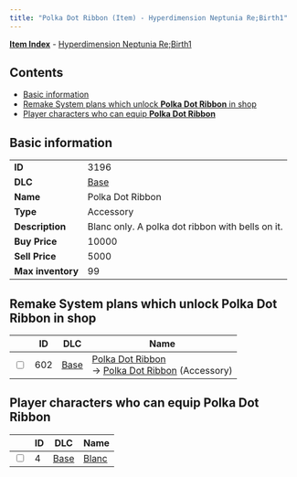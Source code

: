 ```yaml
---
title: "Polka Dot Ribbon (Item) - Hyperdimension Neptunia Re;Birth1"
---
```


[**Item Index**](/neptunia/rb1/item/index.html) - [Hyperdimension Neptunia Re;Birth1](/neptunia/rb1)

## Contents

- [Basic information](#basic-information)
- [Remake System plans which unlock **Polka Dot Ribbon** in shop](#remake-system-plans-which-unlock-polka-dot-ribbon-in-shop)
- [Player characters who can equip **Polka Dot Ribbon**](#player-characters-who-can-equip-polka-dot-ribbon)

## Basic information

|   |   |
| -- | -- |
| **ID** | 3196 |
| **DLC** | [Base](/neptunia/rb1/dlc/1-base.html) |
| **Name** | Polka Dot Ribbon |
| **Type** | Accessory |
| **Description** | Blanc only. A polka dot ribbon with bells on it. |
| **Buy Price** | 10000 |
| **Sell Price** | 5000 |
| **Max inventory** | 99 |

## Remake System plans which unlock **Polka Dot Ribbon** in shop

|    | ID | DLC | Name |
| -- | -- | --- | ---- |
| <input type="checkbox" id="rb1-remake-1-602" class="trackbox" /> | 602 | [Base](/neptunia/rb1/dlc/1-base.html) | [Polka Dot Ribbon](/neptunia/rb1/remake/1-602-polka-dot-ribbon.html)<br />→ [Polka Dot Ribbon](/neptunia/rb1/item/1-3196-polka-dot-ribbon.html) (Accessory) |

## Player characters who can equip **Polka Dot Ribbon**

|    | ID | DLC | Name |
| -- | -- | --- | ---- |
| <input type="checkbox" id="rb1-player-1-4" class="trackbox" /> | 4 | [Base](/neptunia/rb1/dlc/1-base.html) | [Blanc](/neptunia/rb1/player/1-4-blanc.html) |